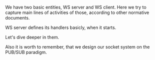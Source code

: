 


We have two basic entities, WS server and WS client. Here we try to capture main lines of activities of those, according to other normative documents. 



WS server defines its handlers basicly, when it starts. 

Let's dive deeper in them. 

Also it is worth to remember, that we design our socket system on the PUB/SUB paradigm.

